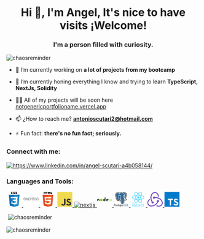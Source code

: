 <h1 align="center">Hi 👋, I'm Angel, It's nice to have visits ¡Welcome!</h1>
<h3 align="center">I'm a person filled with curiosity.</h3>

<p align="left"> <img src="https://komarev.com/ghpvc/?username=chaosreminder&label=Profile%20views&color=da72ee&style=plastic" alt="chaosreminder" /> </p>

- 🔭 I’m currently working on **a lot of projects from my bootcamp**

- 🌱 I’m currently honing everything I know and trying to learn **TypeScript, NextJs, Solidity**

- 👨‍💻 All of my projects will be soon here [notgenericportfolioname.vercel.app](notgenericportfolioname.vercel.app)

- 📫 ¿How to reach me? **antonioscutari2@hotmail.com**

- ⚡ Fun fact: **there's no fun fact; seriously.**

<h3 align="left">Connect with me:</h3>
<p align="left">
<a href="https://linkedin.com/in/angel-scutari-a4b058144/" target="blank"><img align="center" src="https://raw.githubusercontent.com/rahuldkjain/github-profile-readme-generator/master/src/images/icons/Social/linked-in-alt.svg" alt="https://www.linkedin.com/in/angel-scutari-a4b058144/" height="30" width="40" /></a>
</p>

<h3 align="left">Languages and Tools:</h3>
<p align="left"> <a href="https://www.w3schools.com/css/" target="_blank" rel="noreferrer"> <img src="https://raw.githubusercontent.com/devicons/devicon/master/icons/css3/css3-original-wordmark.svg" alt="css3" width="40" height="40"/> </a> <a href="https://expressjs.com" target="_blank" rel="noreferrer"> <img src="https://raw.githubusercontent.com/devicons/devicon/master/icons/express/express-original-wordmark.svg" alt="express" width="40" height="40"/> </a><a href="https://www.w3.org/html/" target="_blank" rel="noreferrer"> <img src="https://raw.githubusercontent.com/devicons/devicon/master/icons/html5/html5-original-wordmark.svg" alt="html5" width="40" height="40"/> </a> <a href="https://developer.mozilla.org/en-US/docs/Web/JavaScript" target="_blank" rel="noreferrer"> <img src="https://raw.githubusercontent.com/devicons/devicon/master/icons/javascript/javascript-original.svg" alt="javascript" width="40" height="40"/> </a><a href="https://nextjs.org/" target="_blank" rel="noreferrer"> <img src="https://cdn.worldvectorlogo.com/logos/nextjs-2.svg" alt="nextjs" width="40" height="40"/> </a> <a href="https://nodejs.org" target="_blank" rel="noreferrer"> <img src="https://raw.githubusercontent.com/devicons/devicon/master/icons/nodejs/nodejs-original-wordmark.svg" alt="nodejs" width="40" height="40"/> </a> <a href="https://www.postgresql.org" target="_blank" rel="noreferrer"> <img src="https://raw.githubusercontent.com/devicons/devicon/master/icons/postgresql/postgresql-original-wordmark.svg" alt="postgresql" width="40" height="40"/> </a><a href="https://reactjs.org/" target="_blank" rel="noreferrer"> <img src="https://raw.githubusercontent.com/devicons/devicon/master/icons/react/react-original-wordmark.svg" alt="react" width="40" height="40"/> </a> <a href="https://redux.js.org" target="_blank" rel="noreferrer"> <img src="https://raw.githubusercontent.com/devicons/devicon/master/icons/redux/redux-original.svg" alt="redux" width="40" height="40"/> </a> <a href="https://www.typescriptlang.org/" target="_blank" rel="noreferrer"> <img src="https://raw.githubusercontent.com/devicons/devicon/master/icons/typescript/typescript-original.svg" alt="typescript" width="40" height="40"/> </a> </p>

<p>&nbsp;<img align="center" src="https://github-readme-stats.vercel.app/api?username=chaosreminder&show_icons=true&theme=onedark&locale=en" alt="chaosreminder" /></p>

<p><img align="center" src="https://github-readme-streak-stats.herokuapp.com/?user=chaosreminder&theme=dark" alt="chaosreminder" /></p>

